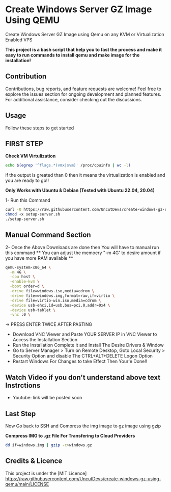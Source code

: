 # Create Windows Server GZ Image Using QEMU
Create Windows Server GZ Image using Qemu on any KVM or Virtualization Enabled VPS

**This project is a bash script that help you to fast the process and make it easy to run commands to install qemu and make image for the installation!**

## Contribution
Contributions, bug reports, and feature requests are welcome! Feel free to explore the issues section for ongoing development and planned features. For additional assistance, consider checking out the discussions.

## Usage
Follow these steps to get started

## FIRST STEP ##
**Check VM Virtulization**
```bash
echo $(egrep '^flags.*(vmx|svm)' /proc/cpuinfo | wc -l)
```
if the output is greated than 0 then it means the virtualization is enabled and you are ready to go!!

**Only Works with Ubuntu & Debian (Tested with Ubuntu 22.04, 20.04)**

1- Run this Command 
```bash
curl -O https://raw.githubusercontent.com/UncutDevs/create-windows-gz-using-qemu/main/server-setup.sh
chmod +x setup-server.sh
./setup-server.sh
```

## Manual Command Section
2- Once the Above Downloads are done then You will have to manual run this command
** You can adjust the memoery "-m 4G' to desire amount if you have more RAM available  **

```bash
qemu-system-x86_64 \
  -m 4G \
  -cpu host \
  -enable-kvm \
  -boot order=d \
  -drive file=windows.iso,media=cdrom \
  -drive file=windows.img,format=raw,if=virtio \
  -drive file=virtio-win.iso,media=cdrom \
  -device usb-ehci,id=usb,bus=pci.0,addr=0x4 \
  -device usb-tablet \
  -vnc :0 \
```
-> PRESS ENTER TWICE AFTER PASTING 
- Download VNC Viewer and Paste YOUR SERVER IP in VNC Viewer to Access the Installation Section
- Run the Installation Complete it and Install The Desire Drivers & Window
- Go to Server Manager > Turn on Remote Desktop, Goto Local Security > Security Option and disable The CTRL+ALT+DELETE Logon Option
- Restart Windows For Changes to take Effect Then Your'e Done!!

## Watch Video if you don't understand above text Instrctions ##
- Youtube:  link will be posted soon
## Last Step ##
Now Go back to SSH and Compress the img image to gz image using gzip

**Compress IMG to .gz File For Transfering to Cloud Providers**
```bash
dd if=windows.img | gzip -c>windows.gz
```

## Credits & Licence
This project is under the [MIT Licence] https://raw.githubusercontent.com/UncutDevs/create-windows-gz-using-qemu/main/LICENSE
